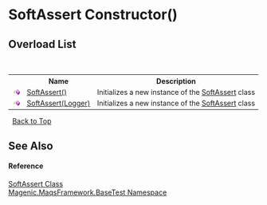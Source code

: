 # SoftAssert Constructor()
 


## Overload List
&nbsp;<table><tr><th></th><th>Name</th><th>Description</th></tr><tr><td>![Public method](media/pubmethod.gif "Public method")</td><td><a href="MAQS_4/BaseTest_AUTOGENERATED/SoftAssert_Constructor">SoftAssert()</a></td><td>
Initializes a new instance of the <a href="MAQS_4/BaseTest_AUTOGENERATED/SoftAssert_Class">SoftAssert</a> class</td></tr><tr><td>![Public method](media/pubmethod.gif "Public method")</td><td><a href="MAQS_4/BaseTest_AUTOGENERATED/SoftAssert_Constructor_(Logger)">SoftAssert(Logger)</a></td><td>
Initializes a new instance of the <a href="MAQS_4/BaseTest_AUTOGENERATED/SoftAssert_Class">SoftAssert</a> class</td></tr></table>&nbsp;
<a href="#softassert-constructor">Back to Top</a>

## See Also


#### Reference
<a href="MAQS_4/BaseTest_AUTOGENERATED/SoftAssert_Class">SoftAssert Class</a><br /><a href="MAQS_4/BaseTest_AUTOGENERATED/Magenic-MaqsFramework-BaseTest_Namespace">Magenic.MaqsFramework.BaseTest Namespace</a><br />